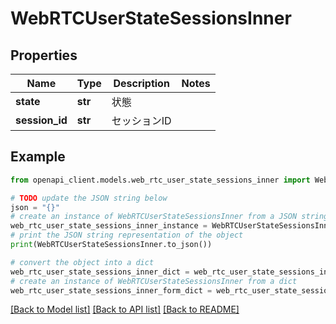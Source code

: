 # WebRTCUserStateSessionsInner


## Properties

Name | Type | Description | Notes
------------ | ------------- | ------------- | -------------
**state** | **str** | 状態 | 
**session_id** | **str** | セッションID | 

## Example

```python
from openapi_client.models.web_rtc_user_state_sessions_inner import WebRTCUserStateSessionsInner

# TODO update the JSON string below
json = "{}"
# create an instance of WebRTCUserStateSessionsInner from a JSON string
web_rtc_user_state_sessions_inner_instance = WebRTCUserStateSessionsInner.from_json(json)
# print the JSON string representation of the object
print(WebRTCUserStateSessionsInner.to_json())

# convert the object into a dict
web_rtc_user_state_sessions_inner_dict = web_rtc_user_state_sessions_inner_instance.to_dict()
# create an instance of WebRTCUserStateSessionsInner from a dict
web_rtc_user_state_sessions_inner_form_dict = web_rtc_user_state_sessions_inner.from_dict(web_rtc_user_state_sessions_inner_dict)
```
[[Back to Model list]](../README.md#documentation-for-models) [[Back to API list]](../README.md#documentation-for-api-endpoints) [[Back to README]](../README.md)


